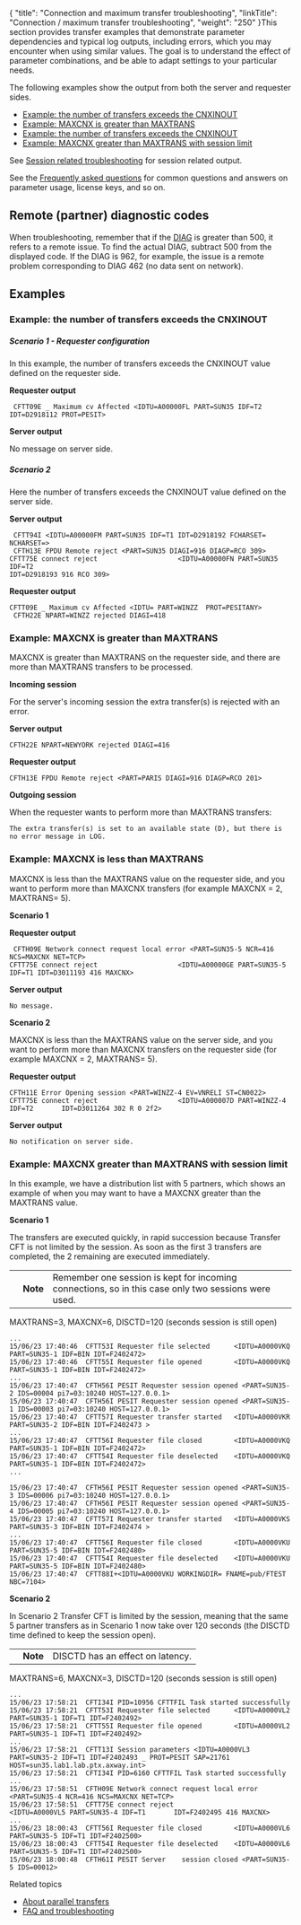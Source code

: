 {
    "title": "Connection and maximum transfer troubleshooting",
    "linkTitle": "Connection / maximum transfer troubleshooting",
    "weight": "250"
}This section provides transfer examples that demonstrate parameter dependencies and typical log outputs, including errors, which you may encounter when using similar values. The goal is to understand the effect of parameter combinations, and be able to adapt settings to your particular needs.

The following examples show the output from both the server and requester sides.

-   <a href="#Example:4" class="MCXref xref">Example: the number of transfers exceeds the CNXINOUT</a>
-   <a href="#Example:3" class="MCXref xref">Example: MAXCNX is greater than MAXTRANS</a>
-   <a href="#Example:4" class="MCXref xref">Example: the number of transfers exceeds the CNXINOUT</a>
-   <a href="#Example:5" class="MCXref xref">Example: MAXCNX greater than MAXTRANS with session limit</a>

See <a href="../session_troubleshooting" class="MCXref xref">Session related troubleshooting</a> for session related output.

See the <a href="../faq" class="MCXref xref">Frequently asked questions</a> for common questions and answers on parameter usage, license keys, and so on.

## Remote (partner) diagnostic codes

When troubleshooting, remember that if the [DIAG](../../../troubleshoot_intro/messages_and_error_codes_start_here/diagi_diagnostic_codes) is greater than 500, it refers to a remote issue. To find the actual DIAG, subtract 500 from the displayed code. If the DIAG is 962, for example, the issue is a remote problem corresponding to DIAG 462 (no data sent on network).

<span id="Example:"></span>

## Examples

<span id="Example:4"></span>

### Example: the number of transfers exceeds the CNXINOUT

##### **Scenario 1 - Requester configuration**

In this example, the number of transfers exceeds the CNXINOUT value defined on the requester side.

**Requester output**



     CFTT09E _ Maximum cv Affected <IDTU=A00000FL PART=SUN35 IDF=T2 IDT=D2918112 PROT=PESIT>

**Server output**

No message on server side.

##### **Scenario 2**

Here the number of transfers exceeds the CNXINOUT value defined on the server side.

**Server output**


     CFTT94I <IDTU=A00000FM PART=SUN35 IDF=T1 IDT=D2918192 FCHARSET= NCHARSET=>
     CFTH13E FPDU Remote reject <PART=SUN35 DIAGI=916 DIAGP=RCO 309>
    CFTT75E connect reject                    <IDTU=A00000FN PART=SUN35 IDF=T2
    IDT=D2918193 916 RCO 309>

**Requester output**



    CFTT09E _ Maximum cv Affected <IDTU= PART=WINZZ  PROT=PESITANY>
     CFTH22E NPART=WINZZ rejected DIAGI=418

<span id="Example:3"></span>

### Example: MAXCNX is greater than MAXTRANS

MAXCNX is greater than MAXTRANS on the requester side, and there are more than MAXTRANS transfers to be processed.

**Incoming session**

For the server's incoming session the extra transfer(s) is rejected with an error.

**Server output**



    CFTH22E NPART=NEWYORK rejected DIAGI=416 

**Requester output**



    CFTH13E FPDU Remote reject <PART=PARIS DIAGI=916 DIAGP=RCO 201>

**Outgoing session**

When the requester wants to perform more than MAXTRANS transfers:



    The extra transfer(s) is set to an available state (D), but there is  no error message in LOG.

<span id="Example:4"></span>

### Example: MAXCNX is less than MAXTRANS

MAXCNX is less than the MAXTRANS value on the requester side, and you want to perform more than MAXCNX transfers (for example MAXCNX = 2, MAXTRANS= 5).

**Scenario 1**

**Requester output**



     CFTH09E Network connect request local error <PART=SUN35-5 NCR=416 NCS=MAXCNX NET=TCP>
    CFTT75E connect reject                    <IDTU=A00000GE PART=SUN35-5 IDF=T1 IDT=D3011193 416 MAXCNX>

**Server output**



    No message.

**Scenario 2**

MAXCNX is less than the MAXTRANS value on the server side, and you want to perform more than MAXCNX transfers on the requester side (for example MAXCNX = 2, MAXTRANS= 5).

**Requester output**



    CFTH11E Error Opening session <PART=WINZZ-4 EV=VNRELI ST=CN0022>
    CFTT75E connect reject                    <IDTU=A000007D PART=WINZZ-4 IDF=T2       IDT=D3011264 302 R 0 2f2>

**Server output**


    No notification on server side. 

<span id="Example:5"></span>

### Example: MAXCNX greater than MAXTRANS with session limit

In this example, we have a distribution list with 5 partners, which shows an example of when you may want to have a MAXCNX greater than the MAXTRANS value.

**Scenario 1**

The transfers are executed quickly, in rapid succession because <span class="mc-variable axway_variables.Component_Long_Name variable">Transfer CFT</span> is not limited by the session. As soon as the first 3 transfers are completed, the 2 remaining are executed immediately.

<table>
   <tbody>
      <tr>
         <td>         </td>
         <td><span><strong>Note</strong></span>         </td>
         <td>Remember one session is kept for incoming connections, so in this case only two sessions were used.         </td>
      </tr>
   </tbody>
</table>

MAXTRANS=3, MAXCNX=6, DISCTD=120 (seconds session is still open)


    ...
    15/06/23 17:40:46  CFTT53I Requester file selected      <IDTU=A0000VKQ PART=SUN35-1 IDF=BIN IDT=F2402472>
    15/06/23 17:40:46  CFTT55I Requester file opened        <IDTU=A0000VKQ PART=SUN35-1 IDF=BIN IDT=F2402472>
    ...
    15/06/23 17:40:47  CFTH56I PESIT Requester session opened <PART=SUN35-2 IDS=00004 pi7=03:10240 HOST=127.0.0.1>
    15/06/23 17:40:47  CFTH56I PESIT Requester session opened <PART=SUN35-1 IDS=00003 pi7=03:10240 HOST=127.0.0.1>
    15/06/23 17:40:47  CFTT57I Requester transfer started   <IDTU=A0000VKR PART=SUN35-2 IDF=BIN IDT=F2402473 >
    ...
    15/06/23 17:40:47  CFTT56I Requester file closed        <IDTU=A0000VKQ PART=SUN35-1 IDF=BIN IDT=F2402472>
    15/06/23 17:40:47  CFTT54I Requester file deselected    <IDTU=A0000VKQ PART=SUN35-1 IDF=BIN IDT=F2402472>
    ...
     
    15/06/23 17:40:47  CFTH56I PESIT Requester session opened <PART=SUN35-3 IDS=00006 pi7=03:10240 HOST=127.0.0.1>
    15/06/23 17:40:47  CFTH56I PESIT Requester session opened <PART=SUN35-4 IDS=00005 pi7=03:10240 HOST=127.0.0.1>
    15/06/23 17:40:47  CFTT57I Requester transfer started   <IDTU=A0000VKS PART=SUN35-3 IDF=BIN IDT=F2402474 >
    ...
    15/06/23 17:40:47  CFTT56I Requester file closed        <IDTU=A0000VKU PART=SUN35-5 IDF=BIN IDT=F2402480>
    15/06/23 17:40:47  CFTT54I Requester file deselected    <IDTU=A0000VKU PART=SUN35-5 IDF=BIN IDT=F2402480>
    15/06/23 17:40:47  CFTT88I+<IDTU=A0000VKU WORKINGDIR= FNAME=pub/FTEST NBC=7104>

**Scenario 2**

In Scenario 2 Transfer CFT is limited by the session, meaning that the same 5 partner transfers as in Scenario 1 now take over 120 seconds (the DISCTD time defined to keep the session open).

<table>
   <tbody>
      <tr>
         <td>         </td>
         <td><span><strong>Note</strong></span>         </td>
         <td>DISCTD has an effect on latency.         </td>
      </tr>
   </tbody>
</table>

MAXTRANS=6, MAXCNX=3, DISCTD=120 (seconds session is still open)


    ...
    15/06/23 17:58:21  CFTI34I PID=10956 CFTTFIL Task started successfully
    15/06/23 17:58:21  CFTT53I Requester file selected      <IDTU=A0000VL2 PART=SUN35-1 IDF=T1 IDT=F2402492>
    15/06/23 17:58:21  CFTT55I Requester file opened        <IDTU=A0000VL2 PART=SUN35-1 IDF=T1 IDT=F2402492>
    ...
    15/06/23 17:58:21  CFTT13I Session parameters <IDTU=A0000VL3 PART=SUN35-2 IDF=T1 IDT=F2402493 _ PROT=PESIT SAP=21761 HOST=sun35.lab1.lab.ptx.axway.int>
    15/06/23 17:58:21  CFTI34I PID=6160 CFTTFIL Task started successfully
    ...
    15/06/23 17:58:51  CFTH09E Network connect request local error <PART=SUN35-4 NCR=416 NCS=MAXCNX NET=TCP>
    15/06/23 17:58:51  CFTT75E connect reject                    <IDTU=A0000VL5 PART=SUN35-4 IDF=T1       IDT=F2402495 416 MAXCNX>
    ...
    15/06/23 18:00:43  CFTT56I Requester file closed        <IDTU=A0000VL6 PART=SUN35-5 IDF=T1 IDT=F2402500>
    15/06/23 18:00:43  CFTT54I Requester file deselected    <IDTU=A0000VL6 PART=SUN35-5 IDF=T1 IDT=F2402500>
    15/06/23 18:00:48  CFTH61I PESIT Server    session closed <PART=SUN35-5 IDS=00012>

Related topics

-   [About parallel transfers](../)
-   [FAQ and troubleshooting](../faq)
